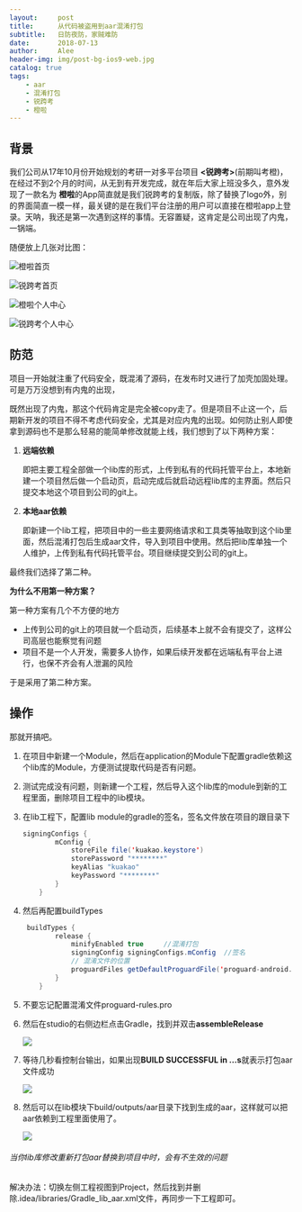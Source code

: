 ```yaml
---
layout:     post
title:      从代码被盗用到aar混淆打包
subtitle:   日防夜防，家贼难防
date:       2018-07-13
author:     Alee
header-img: img/post-bg-ios9-web.jpg
catalog: true
tags:
    - aar
    - 混淆打包
    - 锐跨考
    - 橙啦
---
```


## 背景

我们公司从17年10月份开始规划的考研一对多平台项目 **<锐跨考>**(前期叫考橙)，在经过不到2个月的时间，从无到有开发完成，就在年后大家上班没多久，意外发现了一款名为 **橙啦**的App简直就是我们锐跨考的复制版，除了替换了logo外，别的界面简直一模一样，最关键的是在我们平台注册的用户可以直接在橙啦app上登录。天呐，我还是第一次遇到这样的事情。无容置疑，这肯定是公司出现了内鬼，一锅端。

随便放上几张对比图：

![橙啦首页](https://ws1.sinaimg.cn/large/a3888eecly1ft8bo8knmaj20sw1d6wjq.jpg)

![锐跨考首页](https://ws1.sinaimg.cn/large/a3888eecly1ft8bphtbbyj20sw1d6qh5.jpg)

![橙啦个人中心](https://ws1.sinaimg.cn/large/a3888eecly1ft8bqnoqwzj20sw1d6dot.jpg)

![锐跨考个人中心](https://ws1.sinaimg.cn/large/a3888eecly1ft8br81e6dj20sw1d6aj8.jpg)

## 防范

项目一开始就注重了代码安全，既混淆了源码，在发布时又进行了加壳加固处理。可是万万没想到有内鬼的出现，

既然出现了内鬼，那这个代码肯定是完全被copy走了。但是项目不止这一个，后期新开发的项目不得不考虑代码安全，尤其是对应内鬼的出现。如何防止别人即使拿到源码也不是那么轻易的能简单修改就能上线，我们想到了以下两种方案：

1. **远端依赖**

   即把主要工程全部做一个lib库的形式，上传到私有的代码托管平台上，本地新建一个项目然后做一个启动页，启动完成后就启动远程lib库的主界面。然后只提交本地这个项目到公司的git上。

2. **本地aar依赖**

   即新建一个lib工程，把项目中的一些主要网络请求和工具类等抽取到这个lib里面，然后混淆打包后生成aar文件，导入到项目中使用。然后把lib库单独一个人维护，上传到私有代码托管平台。项目继续提交到公司的git上。

最终我们选择了第二种。

**为什么不用第一种方案？**

第一种方案有几个不方便的地方

* 上传到公司的git上的项目就一个启动页，后续基本上就不会有提交了，这样公司高层也能察觉有问题
* 项目不是一个人开发，需要多人协作，如果后续开发都在远端私有平台上进行，也保不齐会有人泄漏的风险

于是采用了第二种方案。

## 操作

那就开搞吧。

1. 在项目中新建一个Module，然后在application的Module下配置gradle依赖这个lib库的Module，方便测试提取代码是否有问题。

2. 测试完成没有问题，则新建一个工程，然后导入这个lib库的module到新的工程里面，删除项目工程中的lib模块。

3. 在lib工程下，配置lib module的gradle的签名，签名文件放在项目的跟目录下

   ```java
   signingConfigs {
           mConfig {
               storeFile file('kuakao.keystore')
               storePassword "********"
               keyAlias "kuakao"
               keyPassword "********"
           }
       }
   ```

4. 然后再配置buildTypes

   ```java
    buildTypes {
           release {
               minifyEnabled true     //混淆打包
               signingConfig signingConfigs.mConfig  //签名
               // 混淆文件的位置
               proguardFiles getDefaultProguardFile('proguard-android.txt'), 'proguard-rules.pro'
           }
       }
   ```

5. 不要忘记配置混淆文件proguard-rules.pro

6. 然后在studio的右侧边栏点击Gradle，找到并双击**assembleRelease**

   ![](https://ws1.sinaimg.cn/large/a3888eecly1ft8dantfk4j20p61064il.jpg)

7. 等待几秒看控制台输出，如果出现**BUILD SUCCESSFUL in …s**就表示打包aar文件成功

   ![](https://ws1.sinaimg.cn/large/a3888eecly1ft8ddb4f9bj21040o61kx.jpg)

8. 然后可以在lib模块下build/outputs/aar目录下找到生成的aar，这样就可以把aar依赖到工程里面使用了。

   ![](https://ws1.sinaimg.cn/large/a3888eecly1ft8ddwwfwkj20jm0lkjye.jpg)



###### 当你lib库修改重新打包aar替换到项目中时，会有不生效的问题

解决办法：切换左侧工程视图到Project，然后找到并删除.idea/libraries/Gradle_lib_aar.xml文件，再同步一下工程即可。